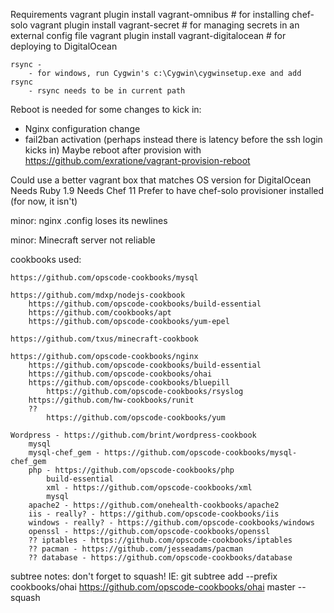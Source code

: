 



Requirements
	vagrant plugin install vagrant-omnibus  		# for installing chef-solo
	vagrant plugin install vagrant-secret   		# for managing secrets in an external config file
	vagrant plugin install vagrant-digitalocean  	# for deploying to DigitalOcean

	rsync - 
		- for windows, run Cygwin's c:\Cygwin\cygwinsetup.exe and add rsync
		- rsync needs to be in current path

Reboot is needed for some changes to kick in:
  - Nginx configuration change
  - fail2ban activation  (perhaps instead there is latency before the ssh login kicks in)
Maybe reboot after provision with https://github.com/exratione/vagrant-provision-reboot


Could use a better vagrant box
  that matches OS version for DigitalOcean
  Needs Ruby 1.9
  Needs Chef 11
  Prefer to have chef-solo provisioner installed (for now, it isn't)


minor: nginx .config loses its newlines

minor: Minecraft server not reliable



cookbooks used:

	https://github.com/opscode-cookbooks/mysql

	https://github.com/mdxp/nodejs-cookbook
		https://github.com/opscode-cookbooks/build-essential
		https://github.com/cookbooks/apt
		https://github.com/opscode-cookbooks/yum-epel

	https://github.com/txus/minecraft-cookbook

	https://github.com/opscode-cookbooks/nginx
		https://github.com/opscode-cookbooks/build-essential
		https://github.com/opscode-cookbooks/ohai
		https://github.com/opscode-cookbooks/bluepill		
			https://github.com/opscode-cookbooks/rsyslog
		https://github.com/hw-cookbooks/runit
		??
			https://github.com/opscode-cookbooks/yum

	Wordpress - https://github.com/brint/wordpress-cookbook
		mysql
		mysql-chef_gem - https://github.com/opscode-cookbooks/mysql-chef_gem
		php - https://github.com/opscode-cookbooks/php
			build-essential
			xml - https://github.com/opscode-cookbooks/xml
			mysql
		apache2 - https://github.com/onehealth-cookbooks/apache2
		iis - really? - https://github.com/opscode-cookbooks/iis
		windows - really? - https://github.com/opscode-cookbooks/windows
		openssl - https://github.com/opscode-cookbooks/openssl
		?? iptables - https://github.com/opscode-cookbooks/iptables
		?? pacman - https://github.com/jesseadams/pacman
		?? database - https://github.com/opscode-cookbooks/database


subtree notes: don't forget to squash!  IE:
    git subtree add --prefix cookbooks/ohai https://github.com/opscode-cookbooks/ohai master --squash		